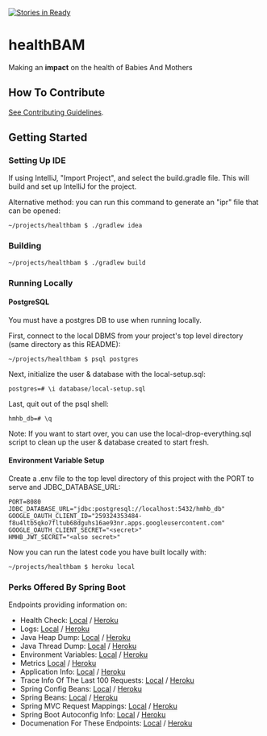 [![Stories in Ready](https://badge.waffle.io/healthbam/healthbam.png?label=ready&title=Ready)](https://waffle.io/healthbam/healthbam)

# healthBAM
Making an **impact** on the health of Babies And Mothers

## How To Contribute

[See Contributing Guidelines](CONTRIBUTING.md).

## Getting Started

### Setting Up IDE

If using IntelliJ, "Import Project", and select the build.gradle file.
This will build and set up IntelliJ for the project.

Alternative method: you can run this command to generate an "ipr" file that can be opened:

~~~~shell
~/projects/healthbam $ ./gradlew idea
~~~~

### Building

~~~~shell
~/projects/healthbam $ ./gradlew build
~~~~

### Running Locally

#### PostgreSQL

You must have a postgres DB to use when running locally.

First, connect to the local DBMS from your project's top level directory (same directory as this README):

~~~~shell
~/projects/healthbam $ psql postgres
~~~~

Next, initialize the user & database with the local-setup.sql:

~~~~shell
postgres=# \i database/local-setup.sql
~~~~

Last, quit out of the psql shell:

~~~~shell
hmhb_db=# \q
~~~~

Note: If you want to start over, you can use the local-drop-everything.sql script to clean up the user & database created to start fresh.

#### Environment Variable Setup

Create a .env file to the top level directory of this project with the PORT to serve and JDBC_DATABASE_URL:

~~~~shell
PORT=8080
JDBC_DATABASE_URL="jdbc:postgresql://localhost:5432/hmhb_db"
GOOGLE_OAUTH_CLIENT_ID="259324353484-f8u4ltb5qko7fltub68dguhs16ae93nr.apps.googleusercontent.com"
GOOGLE_OAUTH_CLIENT_SECRET="<secret>"
HMHB_JWT_SECRET="<also secret>"
~~~~

Now you can run the latest code you have built locally with:

~~~~shell
~/projects/healthbam $ heroku local
~~~~

### Perks Offered By Spring Boot

Endpoints providing information on:

* Health Check: <a target="_blank" href="http://localhost:8080/health">Local</a> / <a target="_blank" href="https://hmhb.herokuapp.com/health">Heroku</a>
* Logs: <a target="_blank" href="http://localhost:8080/logfile">Local</a> / <a target="_blank" href="https://hmhb.herokuapp.com/logfile">Heroku</a>
* Java Heap Dump: <a target="_blank" href="http://localhost:8080/heapdump">Local</a> / <a target="_blank" href="https://hmhb.herokuapp.com/heapdump">Heroku</a>
* Java Thread Dump: <a target="_blank" href="http://localhost:8080/dump">Local</a> / <a target="_blank" href="https://hmhb.herokuapp.com/dump">Heroku</a>
* Environment Variables: <a target="_blank" href="http://localhost:8080/env">Local</a> / <a target="_blank" href="https://hmhb.herokuapp.com/env">Heroku</a>
* Metrics <a target="_blank" href="http://localhost:8080/metrics">Local</a> / <a target="_blank" href="https://hmhb.herokuapp.com/metrics">Heroku</a>
* Application Info: <a target="_blank" href="http://localhost:8080/info">Local</a> / <a target="_blank" href="https://hmhb.herokuapp.com/info">Heroku</a>
* Trace Info Of The Last 100 Requests: <a target="_blank" href="http://localhost:8080/trace">Local</a> / <a target="_blank" href="https://hmhb.herokuapp.com/trace">Heroku</a>
* Spring Config Beans: <a target="_blank" href="http://localhost:8080/configprops">Local</a> / <a target="_blank" href="https://hmhb.herokuapp.com/configprops">Heroku</a>
* Spring Beans: <a target="_blank" href="http://localhost:8080/beans">Local</a> / <a target="_blank" href="https://hmhb.herokuapp.com/beans">Heroku</a>
* Spring MVC Request Mappings: <a target="_blank" href="http://localhost:8080/mappings">Local</a> / <a target="_blank" href="https://hmhb.herokuapp.com/mappings">Heroku</a>
* Spring Boot Autoconfig Info: <a target="_blank" href="http://localhost:8080/autoconfig">Local</a> / <a target="_blank" href="https://hmhb.herokuapp.com/autoconfig">Heroku</a>
* Documenation For These Endpoints: <a target="_blank" href="http://localhost:8080/docs">Local</a> / <a target="_blank" href="https://hmhb.herokuapp.com/docs">Heroku</a>
